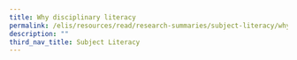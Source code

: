 ```yaml
---
title: Why disciplinary literacy
permalink: /elis/resources/read/research-summaries/subject-literacy/why-disciplinary-literacy/
description: ""
third_nav_title: Subject Literacy
---
```

